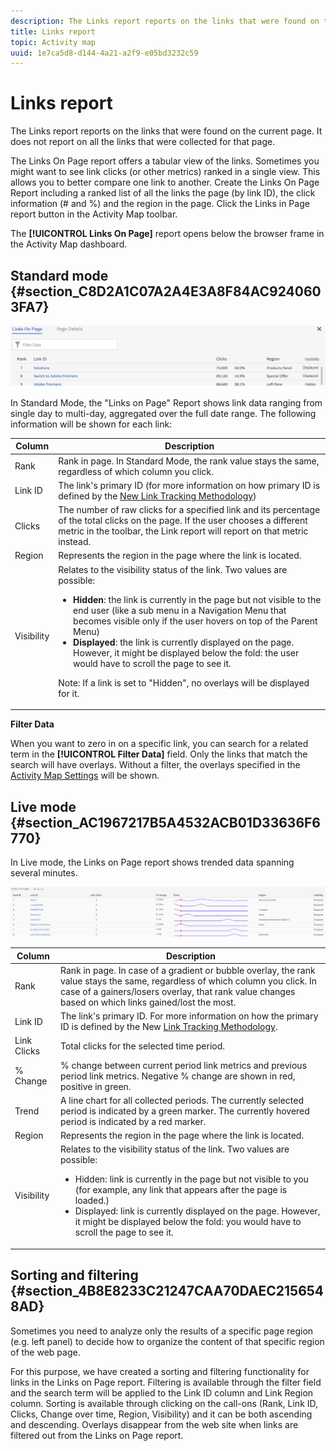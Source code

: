 ```yaml
---
description: The Links report reports on the links that were found on the current page. It does not report on all the links that were collected for that page.
title: Links report
topic: Activity map
uuid: 1e7ca5d8-d144-4a21-a2f9-e05bd3232c59
---
```


# Links report

The Links report reports on the links that were found on the current page. It does not report on all the links that were collected for that page.

The Links On Page report offers a tabular view of the links. Sometimes you might want to see link clicks (or other metrics) ranked in a single view. This allows you to better compare one link to another. Create the Links On Page Report including a ranked list of all the links the page (by link ID), the click information (# and %) and the region in the page. Click the Links in Page report button in the Activity Map toolbar.

The **[!UICONTROL Links On Page]** report opens below the browser frame in the Activity Map dashboard.

## Standard mode {#section_C8D2A1C07A2A4E3A8F84AC9240603FA7}

![](assets/links_in_page.png)

In Standard Mode, the "Links on Page" Report shows link data ranging from single day to multi-day, aggregated over the full date range. The following information will be shown for each link:

<table id="table_3DE41B2CFA644B70AF802A3123CE51D9"> 
 <thead> 
  <tr> 
   <th colname="col1" class="entry"> Column </th> 
   <th colname="col2" class="entry"> Description </th> 
  </tr> 
 </thead>
 <tbody> 
  <tr> 
   <td colname="col1"> Rank </td> 
   <td colname="col2"> Rank in page. In Standard Mode, the rank value stays the same, regardless of which column you click. </td> 
  </tr> 
  <tr> 
   <td colname="col1"> Link ID </td> 
   <td colname="col2">The link's primary ID (for more information on how primary ID is defined by the <a href="/home/analyze/activity-map/activitymap-link-tracking/activitymap-link-tracking-methodology.md">New Link Tracking Methodology</a>) </td> 
  </tr> 
  <tr> 
   <td colname="col1"> Clicks </td> 
   <td colname="col2"> The number of raw clicks for a specified link and its percentage of the total clicks on the page. If the user chooses a different metric in the toolbar, the Link report will report on that metric instead. </td> 
  </tr> 
  <tr> 
   <td colname="col1"> Region </td> 
   <td colname="col2"> Represents the region in the page where the link is located. </td> 
  </tr> 
  <tr> 
   <td colname="col1"> Visibility </td> 
   <td colname="col2">Relates to the visibility status of the link. Two values are possible: 
    <ul id="ul_BABCC0F64145407C9D439150A6898E6D">
     <li id="li_9AF0479BDCEB4A44A37292FAABFA83A5"><b>Hidden</b>: the link is currently in the page but not visible to the end user (like a sub menu in a Navigation Menu that becomes visible only if the user hovers on top of the Parent Menu) </li>
     <li id="li_C6FA4EC27EDD4341AB9821E2B4BC9E60"><b>Displayed</b>: the link is currently displayed on the page. However, it might be displayed below the fold: the user would have to scroll the page to see it. </li>
    </ul><p>Note:  If a link is set to "Hidden", no overlays will be displayed for it. </p></td> 
  </tr> 
 </tbody> 
</table>

**Filter Data**

When you want to zero in on a specific link, you can search for a related term in the **[!UICONTROL Filter Data]** field. Only the links that match the search will have overlays. Without a filter, the overlays specified in the [Activity Map Settings](/help/analyze/activity-map/activitymap-overlay-settings.md) will be shown.

## Live mode {#section_AC1967217B5A4532ACB01D33636F6770}

In Live mode, the Links on Page report shows trended data spanning several minutes.

![](assets/links_on_page.png)

<table id="table_61D1FB0F02894055A1AB394DE4FE4742"> 
 <thead> 
  <tr> 
   <th colname="col1" class="entry"> Column </th> 
   <th colname="col2" class="entry"> Description </th> 
  </tr> 
 </thead>
 <tbody> 
  <tr> 
   <td colname="col1"> Rank </td> 
   <td colname="col2"> Rank in page. In case of a gradient or bubble overlay, the rank value stays the same, regardless of which column you click. In case of a gainers/losers overlay, that rank value changes based on which links gained/lost the most. </td> 
  </tr> 
  <tr> 
   <td colname="col1"> Link ID </td> 
   <td colname="col2">The link's primary ID. For more information on how the primary ID is defined by the New <a href="/help/analyze/activity-map/activitymap-link-tracking/activitymap-link-tracking-methodology.md">Link Tracking Methodology</a>. </td> 
  </tr> 
  <tr> 
   <td colname="col1"> Link Clicks </td> 
   <td colname="col2"> Total clicks for the selected time period. </td> 
  </tr> 
  <tr> 
   <td colname="col1"> % Change </td> 
   <td colname="col2"> % change between current period link metrics and previous period link metrics. Negative % change are shown in red, positive in green. </td> 
  </tr> 
  <tr> 
   <td colname="col1"> Trend </td> 
   <td colname="col2"> A line chart for all collected periods. The currently selected period is indicated by a green marker. The currently hovered period is indicated by a red marker. </td> 
  </tr> 
  <tr> 
   <td colname="col1"> Region </td> 
   <td colname="col2"> Represents the region in the page where the link is located. </td> 
  </tr> 
  <tr> 
   <td colname="col1"> Visibility </td> 
   <td colname="col2">Relates to the visibility status of the link. Two values are possible: 
    <ul id="ul_B10C55ED4D3C4CF99506DC467E2E7CFB">
     <li id="li_EA646722A51041CC9E62C56DEF92C81F">Hidden: link is currently in the page but not visible to you (for example, any link that appears after the page is loaded.) </li>
     <li id="li_F9543614C2894003AC9984A7404E2785">Displayed: link is currently displayed on the page. However, it might be displayed below the fold: you would have to scroll the page to see it. </li>
    </ul></td> 
  </tr> 
 </tbody> 
</table>

## Sorting and filtering {#section_4B8E8233C21247CAA70DAEC2156548AD}

Sometimes you need to analyze only the results of a specific page region (e.g. left panel) to decide how to organize the content of that specific region of the web page.

For this purpose, we have created a sorting and filtering functionality for links in the Links on Page report. Filtering is available through the filter field and the search term will be applied to the Link ID column and Link Region column. Sorting is available through clicking on the call-ons (Rank, Link ID, Clicks, Change over time, Region, Visibility) and it can be both ascending and descending. Overlays disappear from the web site when links are filtered out from the Links on Page report.
